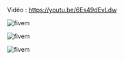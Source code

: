 
Vidéo : https://youtu.be/6Es49dEvLdw

![fivem](https://i.imgur.com/gPhPqI5.png)

![fivem](https://i.imgur.com/Q8RDLwp.png)

![fivem](https://i.imgur.com/evYsHkF.png)
